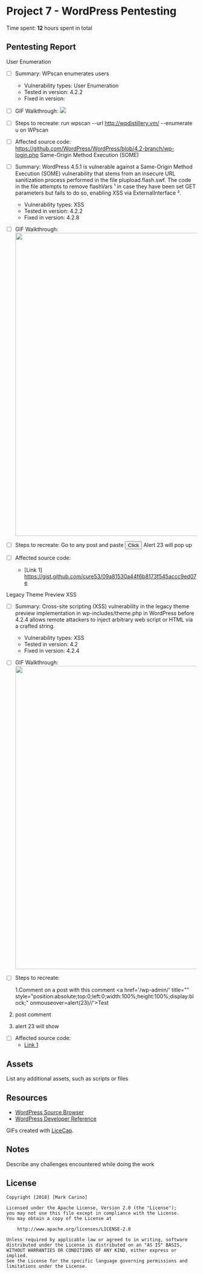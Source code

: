 # Project 7 - WordPress Pentesting

Time spent: **12** hours spent in total


## Pentesting Report

User Enumeration
  - [ ] Summary: WPscan enumerates users
    - Vulnerability types: User Enumeration
    - Tested in version: 4.2.2
    - Fixed in version: 
  - [ ] GIF Walkthrough: ![](https://i.imgur.com/ffo9OYX.gif)
  - [ ] Steps to recreate: run wpscan --url http://wpdistillery.vm/ --enumerate u on WPscan

  - [ ] Affected source code: https://github.com/WordPress/WordPress/blob/4.2-branch/wp-login.php
Same-Origin Method Execution (SOME)
  - [ ] Summary: WordPress 4.5.1 is vulnerable against a Same-Origin Method Execution (SOME) vulnerability that stems from an insecure URL sanitization process performed in the file plupload.flash.swf. The code in the file attempts to remove flashVars ¹ in case they have been set GET parameters but fails to do so, enabling XSS via ExternalInterface ².
    - Vulnerability types: XSS
    - Tested in version: 4.2.2
    - Fixed in version:  4.2.8
  - [ ] GIF Walkthrough: <img src="https://i.imgur.com/ID8jnAo.gif" width="800">
  - [ ] Steps to recreate: Go to any post and paste <button onclick="fire()">Click</button> <script> function fire() {open('javascript:alert(23)');} </script>
  Alert 23 will pop up
  - [ ] Affected source code: 
    - [Link 1] https://gist.github.com/cure53/09a81530a44f6b8173f545accc9ed07e
    
Legacy Theme Preview XSS
  - [ ] Summary: Cross-site scripting (XSS) vulnerability in the legacy theme preview implementation in wp-includes/theme.php in WordPress before 4.2.4 allows remote attackers to inject arbitrary web script or HTML via a crafted string.
    - Vulnerability types: XSS
    - Tested in version: 4.2
    - Fixed in version: 4.2.4
  - [ ] GIF Walkthrough: <img src="https://i.imgur.com/dwgnDan.gif" width="800">
  - [ ] Steps to recreate: 
  
    1.Comment on a post with this comment <a href='/wp-admin/' title=""             style="position:absolute;top:0;left:0;width:100%;height:100%;display:block;" onmouseover=alert(23)//'>Test</a>
  
  2. post comment
  
  3. alert 23 will show
  - [ ] Affected source code:
    - [Link 1](https://core.trac.wordpress.org/browser/tags/version/src/source_file.php)

## Assets

List any additional assets, such as scripts or files

## Resources

- [WordPress Source Browser](https://core.trac.wordpress.org/browser/)
- [WordPress Developer Reference](https://developer.wordpress.org/reference/)

GIFs created with [LiceCap](http://www.cockos.com/licecap/).

## Notes

Describe any challenges encountered while doing the work

## License

    Copyright [2018] [Mark Carino]

    Licensed under the Apache License, Version 2.0 (the "License");
    you may not use this file except in compliance with the License.
    You may obtain a copy of the License at

        http://www.apache.org/licenses/LICENSE-2.0

    Unless required by applicable law or agreed to in writing, software
    distributed under the License is distributed on an "AS IS" BASIS,
    WITHOUT WARRANTIES OR CONDITIONS OF ANY KIND, either express or implied.
    See the License for the specific language governing permissions and
    limitations under the License.

